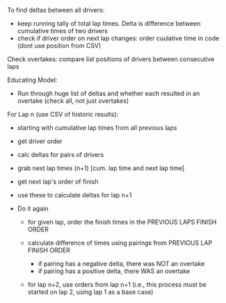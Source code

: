 To find deltas between all drivers:
  - keep running tally of total lap times. Delta is difference between cumulative times of two drivers
  - check if driver order on next lap changes: order cuulative time in code (dont use position from CSV)
  
Check overtakes: compare list positions of drivers between consecutive laps
  
Educating Model:
  - Run through huge list of deltas and whether each resulted in an overtake (check all, not just overtakes)
  
  For Lap n (use CSV of historic results):
  - starting with cumulative lap times from all previous laps
  - get driver order
  
  - calc deltas for pairs of drivers
  - grab next lap times (n+1) [cum. lap time and next lap time]
  - get next lap's order of finish
  - use these to calculate deltas for lap n+1
  
  - Do it again
  
  
    - for given lap, order the finish times in the PREVIOUS LAPS FINISH ORDER
    - calculate difference of times using pairings from PREVIOUS LAP FINISH ORDER
        - if pairing has a negative delta, there was NOT an overtake
        - if pairing has a positive delta, there WAS an overtake

    - for lap n+2, use orders from lap n+1 (i.e., this process must be started on lap 2, using lap 1 as a base case)
  
  
  
  
